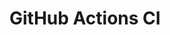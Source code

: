 # GitHub Actions CI


















































































































































































































































































































































































































































































































































































































































